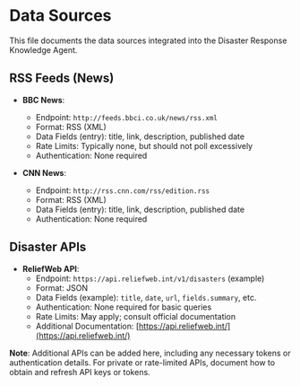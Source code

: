 # Data Sources

This file documents the data sources integrated into the Disaster Response Knowledge Agent.

## RSS Feeds (News)

- **BBC News**:  
  - Endpoint: `http://feeds.bbci.co.uk/news/rss.xml`  
  - Format: RSS (XML)  
  - Data Fields (entry): title, link, description, published date  
  - Rate Limits: Typically none, but should not poll excessively  
  - Authentication: None required

- **CNN News**:  
  - Endpoint: `http://rss.cnn.com/rss/edition.rss`  
  - Format: RSS (XML)  
  - Data Fields (entry): title, link, description, published date  
  - Authentication: None required

## Disaster APIs

- **ReliefWeb API**:
  - Endpoint: `https://api.reliefweb.int/v1/disasters` (example)  
  - Format: JSON  
  - Data Fields (example): `title`, `date`, `url`, `fields.summary`, etc.  
  - Authentication: None required for basic queries  
  - Rate Limits: May apply; consult official documentation  
  - Additional Documentation: [https://api.reliefweb.int/](https://api.reliefweb.int/)

**Note**: Additional APIs can be added here, including any necessary tokens or authentication details. For private or rate-limited APIs, document how to obtain and refresh API keys or tokens.